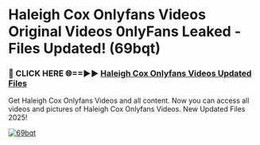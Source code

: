 # Haleigh Cox Onlyfans Videos Original Videos 0nlyFans Leaked - Files Updated! (69bqt)

<h3>🔴 CLICK HERE 🌐==►► <a href="https://tinyurl.com/3hn5wdd3" rel="nofollow">Haleigh Cox Onlyfans Videos Updated Files</a></h3>

Get Haleigh Cox Onlyfans Videos and all content. Now you can access all videos and pictures of Haleigh Cox Onlyfans Videos. New Updated Files 2025!

[![69bqt](https://i.imgur.com/4HnBqBT.gif)](https://tinyurl.com/3hn5wdd3)
